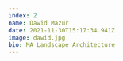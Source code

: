 ```yaml
---
index: 2
name: Dawid Mazur
date: 2021-11-30T15:17:34.941Z
image: dawid.jpg
bio: MA Landscape Architecture
---
```

